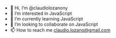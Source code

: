 - 👋 Hi, I’m @claudiolozanony
- 👀 I’m interested in JavaScript
- 🌱 I’m currently learning JavaScript
- 💞️ I’m looking to collaborate on JavaScript
- 📫 How to reach me claudio.lozano@gmail.com

<!---
claudiolozanony/claudiolozanony is a ✨ special ✨ repository because its `README.md` (this file) appears on your GitHub profile.
You can click the Preview link to take a look at your changes.
--->
